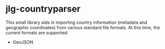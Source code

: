 # jlg-countryparser
This small library aids in importing country information (metadata and geographic coordinates) from various standard file formats. At this time, the current formats are supported:
* GeoJSON
